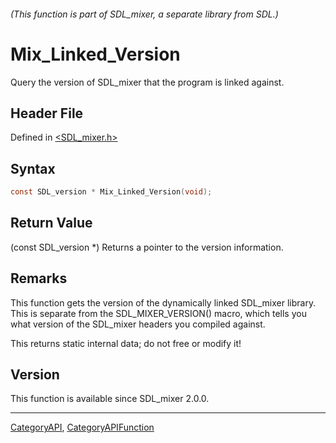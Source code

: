 ###### (This function is part of SDL_mixer, a separate library from SDL.)
# Mix_Linked_Version

Query the version of SDL_mixer that the program is linked against.

## Header File

Defined in [<SDL_mixer.h>](https://github.com/libsdl-org/SDL_mixer/blob/SDL2/include/SDL_mixer.h)

## Syntax

```c
const SDL_version * Mix_Linked_Version(void);
```

## Return Value

(const SDL_version *) Returns a pointer to the version information.

## Remarks

This function gets the version of the dynamically linked SDL_mixer library.
This is separate from the SDL_MIXER_VERSION() macro, which tells you what
version of the SDL_mixer headers you compiled against.

This returns static internal data; do not free or modify it!

## Version

This function is available since SDL_mixer 2.0.0.

----
[CategoryAPI](CategoryAPI), [CategoryAPIFunction](CategoryAPIFunction)

